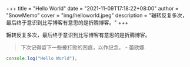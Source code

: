 +++
title = "Hello World"
date = "2021-11-09T17:18:22+08:00"
author = "SnowMemo"
cover = "img/helloworld.jpeg"
description = "辗转反复多次，最后终于意识到比写博客有意思的是折腾博客。"
+++

辗转反复多次，最后终于意识到比写博客有意思的是折腾博客。

> 下次记得留下一些被打败的凹痕，以作纪念。 - 蕾欧娜

```js
console.log("Hello World");
```
